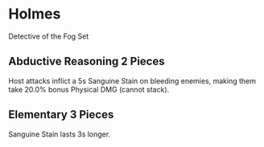 # Holmes

Detective of the Fog Set

## Abductive Reasoning 2 Pieces

Host attacks inflict a 5s Sanguine Stain on bleeding enemies, making them take 20.0% bonus Physical DMG (cannot stack).

## Elementary 3 Pieces

Sanguine Stain lasts 3s longer.